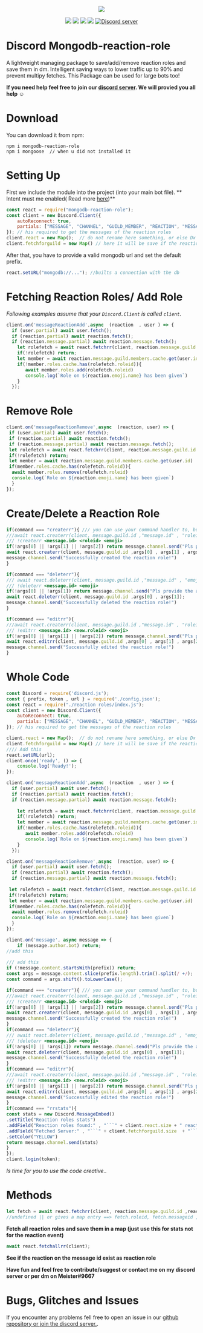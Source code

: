 <p align="center"><a href="https://nodei.co/npm/mongodb-reaction-role/"><img src="https://nodei.co/npm/mongodb-reaction-role.png"></a></p>
<p align="center"><img src="https://img.shields.io/npm/v/discord-mongodb-prefix"> <img src="https://img.shields.io/github/repo-size/meister03/mongodb-reaction-role"> <img src="https://img.shields.io/npm/l/mongodb-reaction-role"> <img src="https://img.shields.io/github/contributors/mongodb-reaction-role">  <a href="https://discord.gg/YTdNBHh"><img src="https://discordapp.com/api/guilds/697129454761410600/widget.png" alt="Discord server"/></a></p>

# Discord Mongodb-reaction-role
A lightweight managing package to save/add/remove reaction roles and save them in dm. Intelligent saving ways to lower traffic up to 90% and prevent multipy fetches. This Package can be used for large bots too!

**If you need help feel free to join our <a href="https://discord.gg/YTdNBHh ">discord server</a>. We will provied you all help ☺**
# Download
You can download it from npm:
```cli
npm i mongodb-reaction-role
npm i mongoose  // when u did not installed it
```

# Setting Up
First we include the module into the project (into your main bot file).
** Intent must me enabled( Read more [here](https://cdn.discordapp.com/attachments/736254990619770981/797536603798634556/unknown.png))**
```js
const react = require("mongodb-reaction-role");
const client = new Discord.Client({
	autoReconnect: true,
	partials: ["MESSAGE", "CHANNEL", "GUILD_MEMBER", "REACTION", "MESSAGE", "USER"]
}); // his required to get the messages of the reaction roles
client.react = new Map();  // do not rename here something, or else Dx // save all msg id, role id
client.fetchforguild = new Map() // here it will be save if the reaction roles were fetched from db
```
After that, you have to provide a valid mongodb url and set the default prefix.
```js
react.setURL("mongodb://..."); //builts a connection with the db

```

# Fetching Reaction Roles/ Add Role

*Following examples assume that your `Discord.Client` is called `client`.*

```js
client.on('messageReactionAdd',async  (reaction  , user ) => {
  if (user.partial) await user.fetch();
  if (reaction.partial) await reaction.fetch();
  if (reaction.message.partial) await reaction.message.fetch();
    let rolefetch = await react.fetchrr(client, reaction.message.guild.id ,reaction.message.id , reaction.emoji.name);
    if(!rolefetch) return;
    let member = await reaction.message.guild.members.cache.get(user.id)
    if(!member.roles.cache.has(rolefetch.roleid)){
       await member.roles.add(rolefetch.roleid)
       console.log(`Role on ${reaction.emoji.name} has been given`)
    }
  });
```
# Remove Role
```js
client.on('messageReactionRemove',async  (reaction, user) => {
 if (user.partial) await user.fetch();
 if (reaction.partial) await reaction.fetch();
 if (reaction.message.partial) await reaction.message.fetch();
 let rolefetch = await react.fetchrr(client, reaction.message.guild.id ,reaction.message.id , reaction.emoji.name);
 if(!rolefetch) return;
 let member = await reaction.message.guild.members.cache.get(user.id)
 if(member.roles.cache.has(rolefetch.roleid)){
  await member.roles.remove(rolefetch.roleid)
  console.log(`Role on ${reaction.emoji.name} has been given`)
  }
});
```
# Create/Delete a Reaction Role
```js
if(command === "createrr"){ /// you can use your command handler to, but look that you overgive the parameters client, message
///await react.createrr(client, message.guild.id ,"message.id" , "roleid" , "emoji");
/// !createrr <message.id> <roleid> <emoji>
if(!args[0] || !args[1] || !args[2]) return message.channel.send("Pls provide the arguments. ex: `!createrr <message.id> <roleid> <emoji>`")
await react.createrr(client, message.guild.id ,args[0] , args[1] , args[2], "false"); //the last field is : if the person should be dm
message.channel.send("Successfully created the reaction role!")
}
```
```js
if(command === "deleterr"){ 
/// await react.deleterr(client, message.guild.id ,"message.id" , "emoji");
/// !deleterr <message.id> <emoji> 
if(!args[0] || !args[1]) return message.channel.send("Pls provide the arguments. ex: `!deleterr <message.id> <emoji>`")
await react.deleterr(client, message.guild.id ,args[0] , args[1]);
message.channel.send("Successfully deleted the reaction role!")
}
```
```js
if(command === "editrr"){
///await react.createrr(client, message.guild.id ,"message.id" , "roleid" , "emoji");
/// !editrr <message.id> <new.roleid> <emoji>
if(!args[0] || !args[1] || !args[2]) return message.channel.send("Pls provide the arguments. ex: `!editrr <message.id> <new.roleid> <emoji>`")
await react.editrr(client, message.guild.id ,args[0] , args[1] , args[2]);
message.channel.send("Successfully edited the reaction role!")
}
```
# Whole Code
```js 
const Discord = require('discord.js');
const { prefix, token , url } = require('./config.json');
const react = require("./reaction roles/index.js");
const client = new Discord.Client({
	autoReconnect: true,
	partials: ["MESSAGE", "CHANNEL", "GUILD_MEMBER", "REACTION", "MESSAGE", "USER"]
}); // his required to get the messages of the reaction roles

client.react = new Map();  // do not rename here something, or else Dx // save all msg id, role id
client.fetchforguild = new Map() // here it will be save if the reaction roles were fetched from db
//// Add this
react.setURL(url);
client.once('ready', () => {
    console.log('Ready!');
});

client.on('messageReactionAdd',async  (reaction  , user ) => {
  if (user.partial) await user.fetch();
  if (reaction.partial) await reaction.fetch();
  if (reaction.message.partial) await reaction.message.fetch();
  
    let rolefetch = await react.fetchrr(client, reaction.message.guild.id ,reaction.message.id , reaction.emoji.name);
    if(!rolefetch) return;
    let member = await reaction.message.guild.members.cache.get(user.id)
    if(!member.roles.cache.has(rolefetch.roleid)){
       await member.roles.add(rolefetch.roleid)
       console.log(`Role on ${reaction.emoji.name} has been given`)
    }
  });

client.on('messageReactionRemove',async  (reaction, user) => {
  if (user.partial) await user.fetch();
  if (reaction.partial) await reaction.fetch();
  if (reaction.message.partial) await reaction.message.fetch();
 
 let rolefetch = await react.fetchrr(client, reaction.message.guild.id ,reaction.message.id , reaction.emoji.name);
 if(!rolefetch) return;
 let member = await reaction.message.guild.members.cache.get(user.id)
 if(member.roles.cache.has(rolefetch.roleid)){
  await member.roles.remove(rolefetch.roleid)
  console.log(`Role on ${reaction.emoji.name} has been given`)
  }
});

client.on('message', async message => {
    if (message.author.bot) return;
//add this
 
/// add this
if (!message.content.startsWith(prefix)) return;
const args = message.content.slice(prefix.length).trim().split(/ +/);
const command = args.shift().toLowerCase();

if(command === "createrr"){ /// you can use your command handler to, but look that you overgive the parameters client, message
///await react.createrr(client, message.guild.id ,"message.id" , "roleid" , "emoji");
/// !createrr <message.id> <roleid> <emoji>
if(!args[0] || !args[1] || !args[2]) return message.channel.send("Pls provide the arguments. ex: `!createrr <message.id> <roleid> <emoji>`")
await react.createrr(client, message.guild.id ,args[0] , args[1] , args[2], "false"); /// the last field is : if the person should be dm
message.channel.send("Successfully created the reaction role!")
}
if(command === "deleterr"){ 
/// await react.deleterr(client, message.guild.id ,"message.id" , "emoji");
/// !deleterr <message.id> <emoji> 
if(!args[0] || !args[1]) return message.channel.send("Pls provide the arguments. ex: `!deleterr <message.id> <emoji>`")
await react.deleterr(client, message.guild.id ,args[0] , args[1]);
message.channel.send("Successfully deleted the reaction role!")
}
if(command === "editrr"){
///await react.createrr(client, message.guild.id ,"message.id" , "roleid" , "emoji");
/// !editrr <message.id> <new.roleid> <emoji>
if(!args[0] || !args[1] || !args[2]) return message.channel.send("Pls provide the arguments. ex: `!editrr <message.id> <new.roleid> <emoji>`")
await react.editrr(client, message.guild.id ,args[0] , args[1] , args[2]);
message.channel.send("Successfully edited the reaction role!")
}
if(command === "rrstats"){
const stats = new Discord.MessageEmbed()
.setTitle("Reaction roles stats")
.addField("Reaction roles found:" , "```" + client.react.size + " reaction roles" + "```")
.addField("Fetched Server:" , "```" + client.fetchforguild.size  + "```")
.setColor("YELLOW")
return message.channel.send(stats)
} 
});
client.login(token);
```

*Is time for you to use the code creative..*

# Methods
```js
let fetch = await react.fetchrr(client, reaction.message.guild.id ,reaction.message.id , reaction.emoji.name);
//undefined || or gives a map entry ==> fetch.roleid, fetch.messageid , fetch.reaction, fetch.guildid , fetch.dm
```
**Fetch all reaction roles and save them in a map (just use this for stats not for the reaction event)**
```js
await react.fetchallrr(client); 
```
**See if the reaction on the message id exist as reaction role**

**Have fun and feel free to contribute/suggest or contact me on my discord server or per dm on Meister#9667**

# Bugs, Glitches and Issues
If you encounter any problems fell free to open an issue in our <a href="https://github.com/meister03/mongodb-reaction-role/issues">github repository or join the discord server.</a>.
